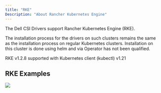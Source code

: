 ```yaml
---
title: "RKE"
Description: "About Rancher Kubernetes Engine" 
---
```


The Dell CSI Drivers support Rancher Kubernetes Engine (RKE).

The installation process for the drivers on such clusters remains the same as the installation process on regular Kubernetes clusters. Installation on this cluster is done using helm and via Operator has not been qualified.

RKE v1.2.8 supported with Kubernetes client (kubectl) v1.21

## RKE Examples

![](../rancher1.PNG)